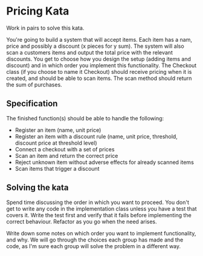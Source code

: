 # Pricing Kata

Work in pairs to solve this kata. 

You're going to build a system that will accept items. Each item has a nam, price and possibly a discount (x pieces for y sum). 
The system will also scan a customers items and output the total price with the relevant discounts. You get to choose how you
design the setup (adding items and discount) and in which order you implement this functionality. The Checkout class (if you 
choose to name it Checkout) should receive pricing when it is created, and should be able to scan items. The scan method should 
return the sum of purchases. 


## Specification

The finished function(s) should be able to handle the following: 
* Register an item (name, unit price)
* Register an item with a discount rule (name, unit price, threshold, discount price at threshold level)
* Connect a checkout with a set of prices
* Scan an item and return the correct price
* Reject unknown item without adverse effects for already scanned items
* Scan items that trigger a discount


## Solving the kata

Spend time discussing the order in which you want to proceed. You don't get to write any code in the implementation class 
unless you have a test that covers it. Write the test first and verify that it fails before implementing the correct behaviour. 
Refactor as you go when the need arises. 

Write down some notes on which order you want to implement functionality, and why. We will go through the choices each group
has made and the code, as I'm sure each group will solve the problem in a different way. 